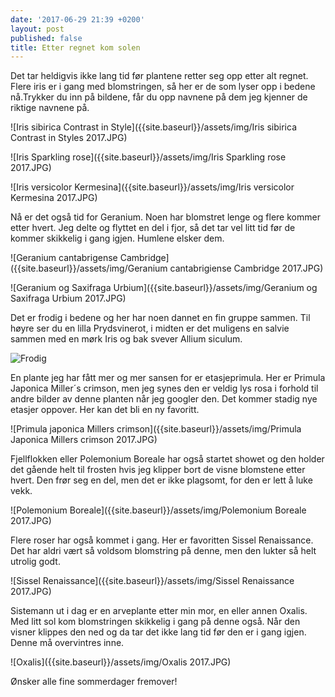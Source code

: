 ```yaml
---
date: '2017-06-29 21:39 +0200'
layout: post
published: false
title: Etter regnet kom solen
---
```


Det tar heldigvis ikke lang tid før plantene retter seg opp etter alt regnet. Flere iris er i gang med blomstringen, så her er de som lyser opp i bedene nå.Trykker du inn på bildene, får du opp navnene på dem jeg kjenner de riktige navnene på.

![Iris sibirica Contrast in Style]({{site.baseurl}}/assets/img/Iris sibirica Contrast in Styles 2017.JPG)

![Iris Sparkling rose]({{site.baseurl}}/assets/img/Iris Sparkling rose 2017.JPG)

![Iris versicolor Kermesina]({{site.baseurl}}/assets/img/Iris versicolor Kermesina 2017.JPG)

<!--more-->

Nå er det også tid for Geranium. Noen har blomstret lenge og flere kommer etter hvert. Jeg delte og flyttet en del i fjor, så det tar vel litt tid før de kommer skikkelig i gang igjen. Humlene elsker dem.

![Geranium cantabrigense Cambridge]({{site.baseurl}}/assets/img/Geranium cantabrigiense Cambridge 2017.JPG)

![Geranium og Saxifraga Urbium]({{site.baseurl}}/assets/img/Geranium og Saxifraga Urbium 2017.JPG)

Det er frodig i bedene og her har noen dannet en fin gruppe sammen. Til høyre ser du en lilla Prydsvinerot, i midten er det muligens en salvie sammen med en mørk Iris og bak svever Allium siculum.

![Frodig]({{site.baseurl}}/assets/img/Frodig.JPG)

En plante jeg har fått mer og mer sansen for er etasjeprimula. Her er Primula Japonica Miller´s crimson, men jeg synes den er veldig lys rosa i forhold til andre bilder av denne planten når jeg googler den. Det kommer stadig nye etasjer oppover. Her kan det bli en ny favoritt. 

![Primula japonica Millers crimson]({{site.baseurl}}/assets/img/Primula Japonica Millers crimson 2017.JPG)

Fjellflokken eller Polemonium Boreale har også startet showet og den holder det gående helt til frosten hvis jeg klipper bort de visne blomstene etter hvert. Den frør seg en del, men det er ikke plagsomt, for den er lett å luke vekk. 

![Polemonium Boreale]({{site.baseurl}}/assets/img/Polemonium Boreale 2017.JPG)

Flere roser har også kommet i gang. Her er favoritten Sissel Renaissance. Det har aldri vært så voldsom blomstring på denne, men den lukter så helt utrolig godt. 

![Sissel Renaissance]({{site.baseurl}}/assets/img/Sissel Renaissance 2017.JPG)

Sistemann ut i dag er en arveplante etter min mor, en eller annen Oxalis. Med litt sol kom blomstringen skikkelig i gang på denne også. Når den visner klippes den ned og da tar det ikke lang tid før den er i gang igjen. Denne må overvintres inne.

![Oxalis]({{site.baseurl}}/assets/img/Oxalis 2017.JPG)

Ønsker alle fine sommerdager fremover!






